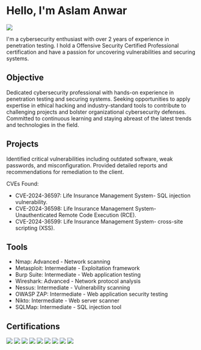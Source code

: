 # Hello, I'm Aslam Anwar
<a href="https://www.linkedin.com/in/aslam-mahimkar-642a74139"><img src="https://img.shields.io/badge/-LinkedIn-0072b1?&style=for-the-badge&logo=linkedin&logoColor=white" /></a>

I'm a cybersecurity enthusiast with over 2 years of experience in penetration testing. I hold a Offensive Security Certified Professional certification and have a passion for uncovering vulnerabilities and securing systems.

## Objective

Dedicated cybersecurity professional with hands-on experience in penetration testing and securing systems. Seeking opportunities to apply expertise in ethical hacking and industry-standard tools to contribute to challenging projects and bolster organizational cybersecurity defenses. Committed to continuous learning and staying abreast of the latest trends and technologies in the field.

## Projects

Identified critical vulnerabilities including outdated software, weak passwords, and misconfiguration. Provided detailed reports and recommendations for remediation to the client.

CVEs Found:
- CVE-2024-36597: Life Insurance Management System- SQL injection vulnerability.
- CVE-2024-36598: Life Insurance Management System- Unauthenticated Remote Code Execution (RCE).
- CVE-2024-36599: Life Insurance Management System- cross-site scripting (XSS).
  
## Tools
- Nmap: Advanced - Network scanning
- Metasploit: Intermediate - Exploitation framework
- Burp Suite: Intermediate - Web application testing
- Wireshark: Advanced - Network protocol analysis
- Nessus: Intermediate - Vulnerability scanning
- OWASP ZAP: Intermediate - Web application security testing
- Nikto: Intermediate - Web server scanner
- SQLMap: Intermediate - SQL injection tool

## Certifications

<div>
<img src="https://img.shields.io/badge/-CISSP-005A8C?&style=for-the-badge&logo=ISC2&logoColor=white" />
<img src="https://img.shields.io/badge/-OSCP-545494?&style=for-the-badge&logo=ISC2&logoColor=white" />
<img src="https://img.shields.io/badge/-CC-006400?&style=for-the-badge&logo=ISC2&logoColor=white" />
<img src="https://img.shields.io/badge/-CCIE%20Routing%20and%20Switching-500465?&style=for-the-badge&logo=Cisco&logoColor=white" />
<img src="https://img.shields.io/badge/-CCIE%20Service%20Provider-500465?&style=for-the-badge&logo=Cisco&logoColor=white" />
<img src="https://img.shields.io/badge/-CCNA-500004?&style=for-the-badge&logo=Cisco&logoColor=white" />
<img src="https://img.shields.io/badge/-CCNP-545004?&style=for-the-badge&logo=Cisco&logoColor=white" />
<img src="https://img.shields.io/badge/-MCSA-545484?&style=for-the-badge&logo=Microsoft&logoColor=white" />
<img src="https://img.shields.io/badge/-ITIL%20v3-535454?&style=for-the-badge&logo=itil&logoColor=white" />
</div>

